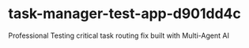 # task-manager-test-app-d901dd4c
Professional Testing critical task routing fix built with Multi-Agent AI
